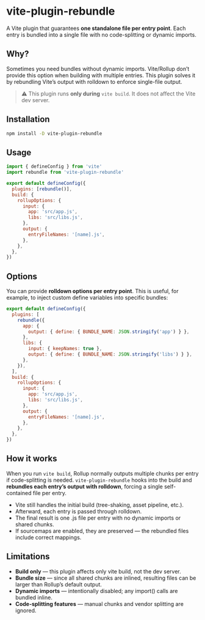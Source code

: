 # vite-plugin-rebundle

A Vite plugin that guarantees **one standalone file per entry point**. Each entry is bundled into a single file with no code-splitting or dynamic imports.

## Why?

Sometimes you need bundles without dynamic imports. Vite/Rollup don’t provide this option when building with multiple entries. This plugin solves it by rebundling Vite’s output with rolldown to enforce single-file output.

> ⚠️ This plugin runs **only during** `vite build`. It does not affect the Vite dev server.

## Installation

```bash
npm install -D vite-plugin-rebundle
```

## Usage

```javascript
import { defineConfig } from 'vite'
import rebundle from 'vite-plugin-rebundle'

export default defineConfig({
  plugins: [rebundle()],
  build: {
    rollupOptions: {
      input: {
        app: 'src/app.js',
        libs: 'src/libs.js',
      },
      output: {
        entryFileNames: '[name].js',
      },
    },
  },
})
```

## Options

You can provide **rolldown options per entry point**. This is useful, for example, to inject custom define variables into specific bundles:

```javascript
export default defineConfig({
  plugins: [
    rebundle({
      app: {
        output: { define: { BUNDLE_NAME: JSON.stringify('app') } },
      },
      libs: {
        input: { keepNames: true },
        output: { define: { BUNDLE_NAME: JSON.stringify('libs') } },
      },
    }),
  ],
  build: {
    rollupOptions: {
      input: {
        app: 'src/app.js',
        libs: 'src/libs.js',
      },
      output: {
        entryFileNames: '[name].js',
      },
    },
  },
})
```

## How it works

When you run `vite build`, Rollup normally outputs multiple chunks per entry if code-splitting is needed.
`vite-plugin-rebundle` hooks into the build and **rebundles each entry’s output with rolldown**, forcing a single self-contained file per entry.

- Vite still handles the initial build (tree-shaking, asset pipeline, etc.).
- Afterward, each entry is passed through rolldown.
- The final result is one .js file per entry with no dynamic imports or shared chunks.
- If sourcemaps are enabled, they are preserved — the rebundled files include correct mappings.

## Limitations

- **Build only** — this plugin affects only vite build, not the dev server.
- **Bundle size** — since all shared chunks are inlined, resulting files can be larger than Rollup’s default output.
- **Dynamic imports** — intentionally disabled; any import() calls are bundled inline.
- **Code-splitting features** — manual chunks and vendor splitting are ignored.
